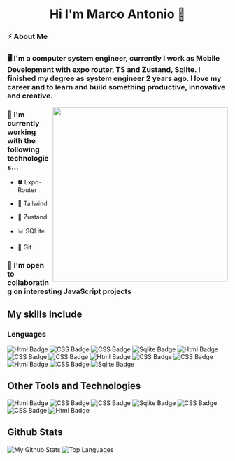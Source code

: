 <div>
     <h1 align="center">Hi I'm Marco Antonio 👋</h1>
</div>

<div>
  <div>
  
  ### ⚡ About Me

<div width="280">



<span> 

### 🖥️ I'm a computer system engineer, currently I work as Mobile Development with expo router, TS and Zustand, Sqlite. I finished my degree as system engineer 2 years ago. I love my career and to learn and build something productive, innovative and creative.</span> 

<span>
<img align="right" src="https://i.giphy.com/media/v1.Y2lkPTc5MGI3NjExcHh2b3g2NW12cmtnMDNuZGpmcm5jcnU5bXF1MjZ2cHpiYnY4eDFxYyZlcD12MV9pbnRlcm5hbF9naWZfYnlfaWQmY3Q9Zw/BeAk6zYaR3gCk/giphy.gif" width="400" />
</span>


### 🚀 I'm currently working with the following technologies...

* 🍀 Expo-Router

* 🍭 Tailwind

* 🐻 Zustand

* 📊 SQLite

*  📁 Git

  </div>
  
</div>

 ### 🤝  I'm open to collaborating on interesting JavaScript projects

 ## My skills Include

 ### Lenguages

<div id="badges">
  <img src="https://img.shields.io/badge/html5-%23E34F26.svg?style=for-the-badge&logo=html5&logoColor=white" alt="Html Badge"/>
  <img src="https://img.shields.io/badge/css3-%231572B6.svg?style=for-the-badge&logo=css3&logoColor=white" alt="CSS Badge"/>
  <img src="https://img.shields.io/badge/javascript-%23FFEB3B.svg?style=for-the-badge&logo=javascript&logoColor=black" alt="CSS Badge"/>
  <img src="https://img.shields.io/badge/elixir-%234B275F.svg?style=for-the-badge&logo=elixir&logoColor=white" alt="Sqlite Badge"/>
  <img src="https://img.shields.io/badge/tailwindcss-%2338B2AC.svg?style=for-the-badge&logo=tailwind-css&logoColor=white" alt="Html Badge"/>
  <img src="https://img.shields.io/badge/redux-%23593d88.svg?style=for-the-badge&logo=redux&logoColor=white" alt="CSS Badge"/>
  <img src="https://img.shields.io/badge/expo-1C1E24?style=for-the-badge&logo=expo&logoColor=#D04A37" alt="CSS Badge"/>
    <img src="https://img.shields.io/badge/node.js-6DA55F?style=for-the-badge&logo=node.js&logoColor=white" alt="Html Badge"/>
  <img src="https://img.shields.io/badge/react-%2320232a.svg?style=for-the-badge&logo=react&logoColor=%2361DAFB" alt="CSS Badge"/>
    <img src="https://img.shields.io/badge/JWT-black?style=for-the-badge&logo=JSON%20web%20tokens)" alt="CSS Badge"/>
      <img src="https://img.shields.io/badge/git-%23F05033.svg?style=for-the-badge&logo=git&logoColor=white" alt="Html Badge"/>
  <img src="https://img.shields.io/badge/express.js-%23404d59.svg?style=for-the-badge&logo=express&logoColor=%2361DAFB" alt="CSS Badge"/>
  <img src="https://img.shields.io/badge/sqlite-%2307405e.svg?style=for-the-badge&logo=sqlite&logoColor=white" alt="Sqlite Badge"/>
</div>


## Other Tools and Technologies

<div id="badges">
  <img src="https://img.shields.io/badge/Visual%20Studio%20Code-0078d7.svg?style=for-the-badge&logo=visual-studio-code&logoColor=white" alt="Html Badge"/>
  <img src="https://img.shields.io/badge/Spotify-1ED760?style=for-the-badge&logo=spotify&logoColor=white" alt="CSS Badge"/>
  <img src="https://img.shields.io/badge/Ubuntu-E95420?style=for-the-badge&logo=ubuntu&logoColor=white" alt="CSS Badge"/>
  <img src="https://img.shields.io/badge/Discord-%235865F2.svg?style=for-the-badge&logo=discord&logoColor=white" alt="Sqlite Badge"/>
  <img src="https://img.shields.io/badge/linkedin-%230077B5.svg?style=for-the-badge&logo=linkedin&logoColor=white" alt="CSS Badge"/>
  <img src="https://img.shields.io/badge/-Stackoverflow-FE7A16?style=for-the-badge&logo=stack-overflow&logoColor=white" alt="CSS Badge"/>
    <img src="https://img.shields.io/badge/dev.to-0A0A0A?style=for-the-badge&logo=dev.to&logoColor=white" alt="Html Badge"/>
  
</div>


## Github Stats

<img align="center" src="https://github-readme-stats.vercel.app/api?username=marcknova&include_all_commits=true&count_private=true&show_icons=true&line_height=20&title_color=2B5BBD&icon_color=1124BB&text_color=A1A1A1&bg_color=0,000000,130F40" alt="My Github Stats"/>                <img align="center" src="https://github-readme-stats.vercel.app/api/top-langs/?username=marcknova&layout=compact&title_color=2B5BBD&text_color=A1A1A1&bg_color=0,000000,130F40" alt="Top Languages"/>

<!--
**marcknova/marcknova** is a ✨ _special_ ✨ repository because its `README.md` (this file) appears on your GitHub profile.

Here are some ideas to get you started:

- 🔭 I’m currently working on ...
- 🌱 I’m currently learning ...
- 👯 I’m looking to collaborate on ...
- 🤔 I’m looking for help with ...
- 💬 Ask me about ...
- 📫 How to reach me: ...
- 😄 Pronouns: ...
- ⚡ Fun fact: ...
-->
